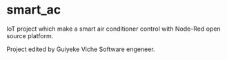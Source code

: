 # smart_ac
IoT project which make a smart air conditioner control with Node-Red open source platform.

Project edited by Guiyeke Viche Software engeneer.
